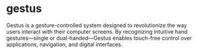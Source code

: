 # gestus
Gestus is a gesture-controlled system designed to revolutionize the way users interact with their computer screens. By recognizing intuitive hand gestures—single or dual-handed—Gestus enables touch-free control over applications, navigation, and digital interfaces.
